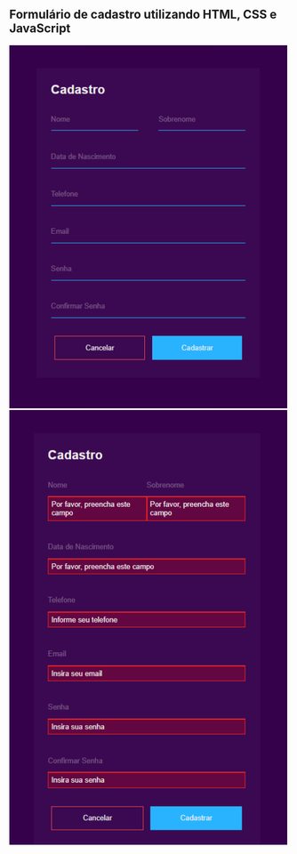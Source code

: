## Formulário de cadastro utilizando HTML, CSS e JavaScript

<img width="500" alt="imagem de cadastro" src="https://github.com/davirochw/formulario/blob/main/assets/img/github/imagem_cadastro_01.png"/>

<img width="500" alt="imagem de cadastro dando erro" src="https://github.com/davirochw/formulario/blob/main/assets/img/github/imagem_cadastro_02.png"/>
